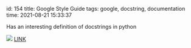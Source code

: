 id: 154
title: Google Style Guide
tags: google, docstring, documentation
time: 2021-08-21 15:33:37

Has an interesting definition of docstrings in python

![](http://localhost/bkmks_fotos/pics/11)
[LINK](https://github.com/google/styleguide/blob/gh-pages/pyguide.md#doc-function-args)